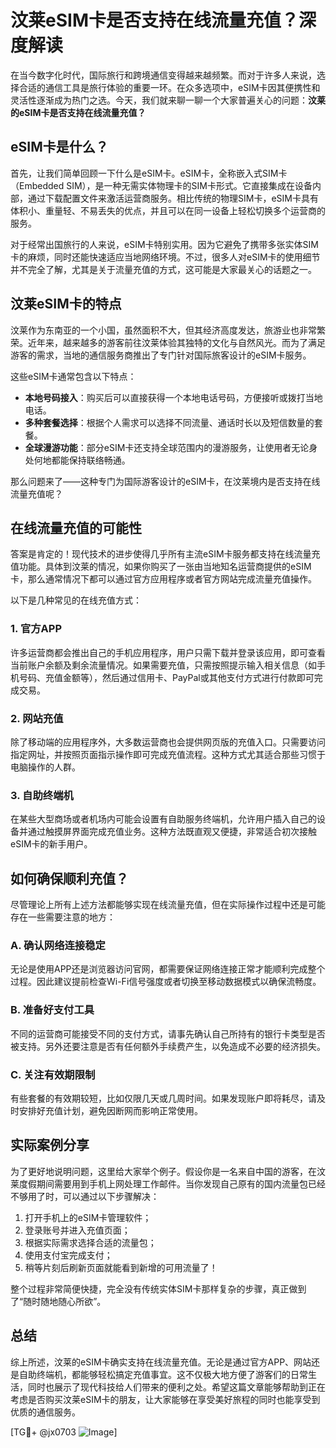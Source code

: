 # 汶莱eSIM卡是否支持在线流量充值？深度解读

在当今数字化时代，国际旅行和跨境通信变得越来越频繁。而对于许多人来说，选择合适的通信工具是旅行体验的重要一环。在众多选项中，eSIM卡因其便携性和灵活性逐渐成为热门之选。今天，我们就来聊一聊一个大家普遍关心的问题：**汶莱的eSIM卡是否支持在线流量充值？**

## eSIM卡是什么？

首先，让我们简单回顾一下什么是eSIM卡。eSIM卡，全称嵌入式SIM卡（Embedded SIM），是一种无需实体物理卡的SIM卡形式。它直接集成在设备内部，通过下载配置文件来激活运营商服务。相比传统的物理SIM卡，eSIM卡具有体积小、重量轻、不易丢失的优点，并且可以在同一设备上轻松切换多个运营商的服务。

对于经常出国旅行的人来说，eSIM卡特别实用。因为它避免了携带多张实体SIM卡的麻烦，同时还能快速适应当地网络环境。不过，很多人对eSIM卡的使用细节并不完全了解，尤其是关于流量充值的方式，这可能是大家最关心的话题之一。

## 汶莱eSIM卡的特点

汶莱作为东南亚的一个小国，虽然面积不大，但其经济高度发达，旅游业也非常繁荣。近年来，越来越多的游客前往汶莱体验其独特的文化与自然风光。而为了满足游客的需求，当地的通信服务商推出了专门针对国际旅客设计的eSIM卡服务。

这些eSIM卡通常包含以下特点：
- **本地号码接入**：购买后可以直接获得一个本地电话号码，方便接听或拨打当地电话。
- **多种套餐选择**：根据个人需求可以选择不同流量、通话时长以及短信数量的套餐。
- **全球漫游功能**：部分eSIM卡还支持全球范围内的漫游服务，让使用者无论身处何地都能保持联络畅通。

那么问题来了——这种专门为国际游客设计的eSIM卡，在汶莱境内是否支持在线流量充值呢？

## 在线流量充值的可能性

答案是肯定的！现代技术的进步使得几乎所有主流eSIM卡服务都支持在线流量充值功能。具体到汶莱的情况，如果你购买了一张由当地知名运营商提供的eSIM卡，那么通常情况下都可以通过官方应用程序或者官方网站完成流量充值操作。

以下是几种常见的在线充值方式：

### 1. 官方APP
许多运营商都会推出自己的手机应用程序，用户只需下载并登录该应用，即可查看当前账户余额及剩余流量情况。如果需要充值，只需按照提示输入相关信息（如手机号码、充值金额等），然后通过信用卡、PayPal或其他支付方式进行付款即可完成交易。

### 2. 网站充值
除了移动端的应用程序外，大多数运营商也会提供网页版的充值入口。只需要访问指定网址，并按照页面指示操作即可完成充值流程。这种方式尤其适合那些习惯于电脑操作的人群。

### 3. 自助终端机
在某些大型商场或者机场内可能会设置有自助服务终端机，允许用户插入自己的设备并通过触摸屏界面完成充值业务。这种方法既直观又便捷，非常适合初次接触eSIM卡的新手用户。

## 如何确保顺利充值？

尽管理论上所有上述方法都能够实现在线流量充值，但在实际操作过程中还是可能存在一些需要注意的地方：

### A. 确认网络连接稳定
无论是使用APP还是浏览器访问官网，都需要保证网络连接正常才能顺利完成整个过程。因此建议提前检查Wi-Fi信号强度或者切换至移动数据模式以确保流畅度。

### B. 准备好支付工具
不同的运营商可能接受不同的支付方式，请事先确认自己所持有的银行卡类型是否被支持。另外还要注意是否有任何额外手续费产生，以免造成不必要的经济损失。

### C. 关注有效期限制
有些套餐的有效期较短，比如仅限几天或几周时间。如果发现账户即将耗尽，请及时安排好充值计划，避免因断网而影响正常使用。

## 实际案例分享

为了更好地说明问题，这里给大家举个例子。假设你是一名来自中国的游客，在汶莱度假期间需要用到手机上网处理工作邮件。当你发现自己原有的国内流量包已经不够用了时，可以通过以下步骤解决：

1. 打开手机上的eSIM卡管理软件；
2. 登录账号并进入充值页面；
3. 根据实际需求选择合适的流量包；
4. 使用支付宝完成支付；
5. 稍等片刻后刷新页面就能看到新增的可用流量了！

整个过程非常简便快捷，完全没有传统实体SIM卡那样复杂的步骤，真正做到了“随时随地随心所欲”。

## 总结

综上所述，汶莱的eSIM卡确实支持在线流量充值。无论是通过官方APP、网站还是自助终端机，都能够轻松搞定充值事宜。这不仅极大地方便了游客们的日常生活，同时也展示了现代科技给人们带来的便利之处。希望这篇文章能够帮助到正在考虑是否购买汶莱eSIM卡的朋友，让大家能够在享受美好旅程的同时也能享受到优质的通信服务。

[TG💪+ @jx0703 ![Image](https://github.com/user-attachments/assets/dbca1d08-cadb-493c-b0ec-ad6f7a83f270)]